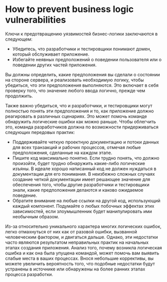 # How to prevent business logic vulnerabilities

Ключи к предотвращению уязвимостей бизнес-логики заключаются в следующем:

* Убедитесь, что разработчики и тестировщики понимают домен, который обслуживает приложение.
* Избегайте неявных предположений о поведении пользователя или о поведении других частей приложения.

Вы должны определить, какие предположения вы сделали о состоянии на стороне сервера, и реализовать необходимую логику, чтобы убедиться, что эти предположения выполняются. Это включает в себя проверку того, что значение любого ввода логично, прежде чем продолжить.

Также важно убедиться, что и разработчики, и тестировщики могут полностью понять эти предположения и то, как приложение должно реагировать в различных сценариях. Это может помочь команде обнаружить логические ошибки как можно раньше. Чтобы облегчить это, команда разработчиков должна по возможности придерживаться следующих передовых практик:

* Поддерживайте четкую проектную документацию и потоки данных для всех транзакций и рабочих процессов, отмечая любые предположения, сделанные на каждом этапе.
* Пишите код максимально понятно. Если трудно понять, что должно произойти, будет трудно обнаружить какие-либо логические изъяны. В идеале хорошо написанный код не должен нуждаться в документации для его понимания. В неизбежно сложных случаях создание четкой документации имеет решающее значение для обеспечения того, чтобы другие разработчики и тестировщики знали, какие предположения делаются и каково ожидаемое поведение.
* Обратите внимание на любые ссылки на другой код, использующий каждый компонент. Подумайте о любых побочных эффектах этих зависимостей, если злоумышленник будет манипулировать ими необычным образом.

Из-за относительно уникального характера многих логических ошибок, легко отмахнуться от них как от разовой ошибки, вызванной человеческим фактором, и двигаться дальше. Однако, эти недостатки часто являются результатом неправильных практик на начальных этапах создания приложения. Анализ того, почему возникла логическая ошибка и как она была упущена командой, может помочь вам выявить слабые места в ваших процессах. Внося небольшие коррективы, вы можете увеличить вероятность того, что подобные недостатки будут устранены в источнике или обнаружены на более ранних этапах процесса разработки.
